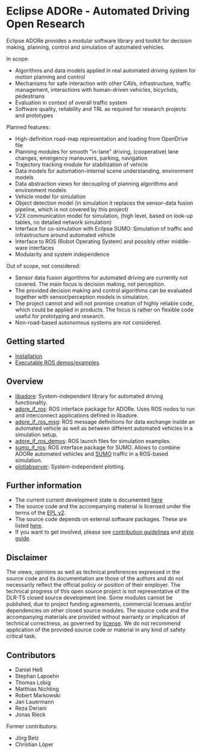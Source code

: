 <!--
********************************************************************************
* Copyright (C) 2017-2020 German Aerospace Center (DLR). 
* Eclipse ADORe, Automated Driving Open Research https://eclipse.org/adore
*
* This program and the accompanying materials are made available under the 
* terms of the Eclipse Public License 2.0 which is available at
* http://www.eclipse.org/legal/epl-2.0.
*
* SPDX-License-Identifier: EPL-2.0 
*
* Contributors: 
*   Daniel Heß - initial API and implementation
********************************************************************************
-->

# Eclipse ADORe - Automated Driving Open Research
Eclipse ADORe provides a modular software library and toolkit for decision making, planning, control and simulation of automated vehicles.

In scope:
- Algorithms and data models applied in real automated driving system for motion planning and control
- Mechanisms for safe interaction with other CAVs, infrastructure, traffic management, interactions with human-driven vehicles, bicyclists, pedestrians
- Evaluation in context of overall traffic system
- Software quality, reliability and TRL as required for research projects and prototypes

Planned features:
- High-definition road-map representation and loading from OpenDrive file
- Planning modules for smooth "in-lane" driving, (cooperative) lane changes, emergency maneuvers, parking, navigation
- Trajectory tracking module for stabilization of vehicle
- Data models for automation-internal scene understanding, environment models
- Data abstraction views for decoupling of planning algorithms and environment models
- Vehicle model for simulation
- Object detection model (in simulation it replaces the sensor-data fusion pipeline, which is not covered by this project)
- V2X communication model for simulation, (high level, based on look-up tables, no detailed network simulation)
- Interface for co-simulation with Eclipse SUMO: Simulation of traffic and infrastructure around automated vehicle
- Interface to ROS (Robot Operating System)  and possibly other middle-ware interfaces
- Modularity and system independence

Out of scope, not considered:
- Sensor data fusion algorithms for automated driving are currently not covered. The main focus is decision making, not perception. 
- The provided decision making and control algorithms can be evaluated together with sensor/perception models in simulation.
- The project cannot and will not promise creation of highly reliable code, which could be applied in products. The focus is rather on flexible code useful for prototyping and research.
- Non-road-based autonomous systems are not considered.

## Getting started
- [Installation](documentation/installation.md)
- [Executable ROS demos/examples](adore_if_ros_demos)

## Overview
- [libadore](https://gitlab.dlr.de/csa/libadore): System-independent library for automated driving functionality.
- [adore_if_ros](adore_if_ros): ROS interface package for ADORe. Uses ROS nodes to run and interconnect applications defined in libadore.
- [adore_if_ros_msg](adore_if_ros_msg): ROS message definitions for data exchange inside an automated vehicle as well as between different automated vehicles in a simulation setup.
- [adore_if_ros_demos](adore_if_ros_demos): ROS launch files for simulation examples.
- [sumo_if_ros](sumo_if_ros): ROS interface package for SUMO. Allows to combine ADORe automated vehicles and [SUMO](http://eclipse.org/sumo) traffic in a ROS-based simulation.
- [plotlabserver](https://gitlab.dlr.de/csa/plotlabserver): System-independent plotting.

## Further information
- The current current development state is documented [here](changelog.md)
- The source code and the accompanying material is licensed under the terms of the [EPL v2](LICENSE).
- The source code depends on external software packages. These are listed [here](dependencies.md).
- If you want to get involved, please see [contribution guidelines](CONTRIBUTING.md) and [style guide](documentation/styleguide.md).


## Disclaimer
The views, opinions as well as technical preferences expressed in the source code and its documentation are those of the authors and do not necessarily reflect the official policy or position of their employer.
The technical progress of this open source project is not representative of the DLR-TS closed source development line. 
Some modules cannot be published, due to project funding agreements, commercial licenses and/or dependencies on other closed source modules.
The source code and the accompanying materials are provided without warranty or implication of technical correctness, as governed by [license](LICENSE).
We do not recommend application of the provided source code or material in any kind of safety critical task.

## Contributors
- Daniel Heß
- Stephan Lapoehn
- Thomas Lobig
- Matthias Nichting
- Robert Markowski
- Jan Lauermann
- Reza Deriani
- Jonas Rieck

Former contributors:
- Jörg Belz
- Christian Löper
